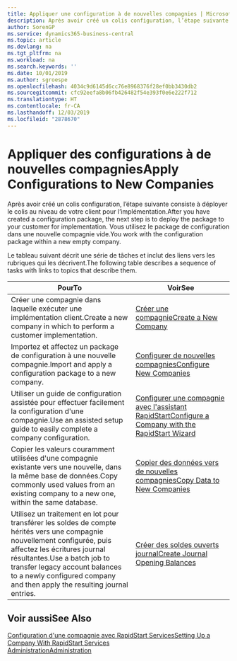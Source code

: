 ```yaml
---
title: Appliquer une configuration à de nouvelles compagnies | Microsoft Docs
description: Après avoir créé un colis configuration, l’étape suivante consiste à déployer le colis au niveau de votre client pour l’implémentation. Vous utilisez la configuration avec une nouvelle compagnie vide.
author: SorenGP
ms.service: dynamics365-business-central
ms.topic: article
ms.devlang: na
ms.tgt_pltfrm: na
ms.workload: na
ms.search.keywords: ''
ms.date: 10/01/2019
ms.author: sgroespe
ms.openlocfilehash: 4034c9d6145d6cc76e8968376f28ef0bb3430db2
ms.sourcegitcommit: cfc92eefa8b06fb426482f54e393f0e6e222f712
ms.translationtype: HT
ms.contentlocale: fr-CA
ms.lasthandoff: 12/03/2019
ms.locfileid: "2878670"
---
```

# <a name="apply-configurations-to-new-companies"></a><span data-ttu-id="c1611-104">Appliquer des configurations à de nouvelles compagnies</span><span class="sxs-lookup"><span data-stu-id="c1611-104">Apply Configurations to New Companies</span></span>
<span data-ttu-id="c1611-105">Après avoir créé un colis configuration, l’étape suivante consiste à déployer le colis au niveau de votre client pour l’implémentation.</span><span class="sxs-lookup"><span data-stu-id="c1611-105">After you have created a configuration package, the next step is to deploy the package to your customer for implementation.</span></span> <span data-ttu-id="c1611-106">Vous utilisez le package de configuration dans une nouvelle compagnie vide.</span><span class="sxs-lookup"><span data-stu-id="c1611-106">You work with the configuration package within a new empty company.</span></span>  

 <span data-ttu-id="c1611-107">Le tableau suivant décrit une série de tâches et inclut des liens vers les rubriques qui les décrivent.</span><span class="sxs-lookup"><span data-stu-id="c1611-107">The following table describes a sequence of tasks with links to topics that describe them.</span></span>

|<span data-ttu-id="c1611-108">**Pour**</span><span class="sxs-lookup"><span data-stu-id="c1611-108">**To**</span></span>|<span data-ttu-id="c1611-109">**Voir**</span><span class="sxs-lookup"><span data-stu-id="c1611-109">**See**</span></span>|  
|------------|-------------|  
|<span data-ttu-id="c1611-110">Créer une compagnie dans laquelle exécuter une implémentation client.</span><span class="sxs-lookup"><span data-stu-id="c1611-110">Create a new company in which to perform a customer implementation.</span></span>|[<span data-ttu-id="c1611-111">Créer une compagnie</span><span class="sxs-lookup"><span data-stu-id="c1611-111">Create a New Company</span></span>](admin-how-to-create-a-new-company.md)|  
|<span data-ttu-id="c1611-112">Importez et affectez un package de configuration à une nouvelle compagnie.</span><span class="sxs-lookup"><span data-stu-id="c1611-112">Import and apply a configuration package to a new company.</span></span>|[<span data-ttu-id="c1611-113">Configurer de nouvelles compagnies</span><span class="sxs-lookup"><span data-stu-id="c1611-113">Configure New Companies</span></span>](admin-how-to-configure-new-companies.md)|  
|<span data-ttu-id="c1611-114">Utiliser un guide de configuration assistée pour effectuer facilement la configuration d'une compagnie.</span><span class="sxs-lookup"><span data-stu-id="c1611-114">Use an assisted setup guide to easily complete a company configuration.</span></span>|[<span data-ttu-id="c1611-115">Configurer une compagnie avec l'assistant RapidStart</span><span class="sxs-lookup"><span data-stu-id="c1611-115">Configure a Company with the RapidStart Wizard</span></span>](admin-how-to-configure-a-company-with-the-rapidstart-wizard.md)|
|<span data-ttu-id="c1611-116">Copier les valeurs couramment utilisées d'une compagnie existante vers une nouvelle, dans la même base de données.</span><span class="sxs-lookup"><span data-stu-id="c1611-116">Copy commonly used values from an existing company to a new one, within the same database.</span></span>|[<span data-ttu-id="c1611-117">Copier des données vers de nouvelles compagnies</span><span class="sxs-lookup"><span data-stu-id="c1611-117">Copy Data to New Companies</span></span>](admin-how-to-copy-data-to-new-companies.md)|  
|<span data-ttu-id="c1611-118">Utilisez un traitement en lot pour transférer les soldes de compte hérités vers une compagnie nouvellement configurée, puis affectez les écritures journal résultantes.</span><span class="sxs-lookup"><span data-stu-id="c1611-118">Use a batch job to transfer legacy account balances to a newly configured company and then apply the resulting journal entries.</span></span>|[<span data-ttu-id="c1611-119">Créer des soldes ouverts journal</span><span class="sxs-lookup"><span data-stu-id="c1611-119">Create Journal Opening Balances</span></span>](admin-how-to-create-journal-opening-balances.md)|  

## <a name="see-also"></a><span data-ttu-id="c1611-120">Voir aussi</span><span class="sxs-lookup"><span data-stu-id="c1611-120">See Also</span></span>  
[<span data-ttu-id="c1611-121">Configuration d'une compagnie avec RapidStart Services</span><span class="sxs-lookup"><span data-stu-id="c1611-121">Setting Up a Company With RapidStart Services</span></span>](admin-set-up-a-company-with-rapidstart.md)  
[<span data-ttu-id="c1611-122">Administration</span><span class="sxs-lookup"><span data-stu-id="c1611-122">Administration</span></span>](admin-setup-and-administration.md)
